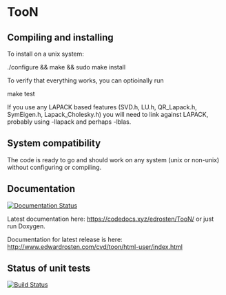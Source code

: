 # TooN

## Compiling and installing

To install on a unix system:

./configure && make && sudo make install

To verify that everything works, you can optioinally run

make test

If you use any LAPACK based features (SVD.h, LU.h, QR_Lapack.h,
SymEigen.h, Lapack_Cholesky.h) you will need to link against LAPACK,
probably using -llapack and perhaps -lblas.

## System compatibility

The code is ready to go and should work on any system (unix or non-unix)
without configuring or compiling.


## Documentation

[![Documentation Status](https://codedocs.xyz/edrosten/TooN.svg)](https://codedocs.xyz/edrosten/TooN/)

Latest documentation here: https://codedocs.xyz/edrosten/TooN/ or just run Doxygen.

Documentation for latest release is here: http://www.edwardrosten.com/cvd/toon/html-user/index.html


## Status of unit tests

[![Build Status](https://drone.io/edrosten/TooN/status.png)](https://drone.io/edrosten/TooN/latest)

